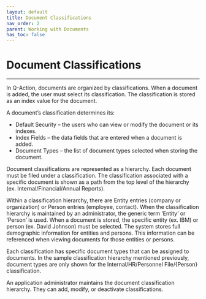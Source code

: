 ```yaml
---
layout: default
title: Document Classifications
nav_order: 2
parent: Working with Documents
has_toc: false
---
```

# Document Classifications
---
In Q-Action, documents are organized by classifications. When a document is added, the user must select its classification. The classification is stored as an index value for the document.

A document’s classification determines its:
* Default Security – the users who can view or modify the document or its indexes.
* Index Fields – the data fields that are entered when a document is added.
* Document Types – the list of document types selected when storing the document.
    
Document classifications are represented as a hierarchy. Each document must be filed under a classification. The classification associated with a specific document is shown as a path from the top level of the hierarchy (ex. Internal/Financial/Annual Reports).

Within a classification hierarchy, there are Entity entries (company or organization) or Person entries (employee, contact). When the classification hierarchy is maintained by an administrator, the generic term ‘Entity’ or ‘Person’ is used. When a document is stored, the specific entity (ex. IBM) or person (ex. David Johnson) must be selected. The system stores full demographic information for entities and persons. This information can be referenced when viewing documents for those entities or persons.

Each classification has specific document types that can be assigned to documents. In the sample classification hierarchy mentioned previously, document types are only shown for the Internal/HR/Personnel File/{Person} classification.

An application administrator maintains the document classification hierarchy. They can add, modify, or deactivate classifications.